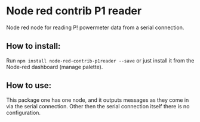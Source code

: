 # Node red contrib P1 reader

Node red node for reading P! powermeter data from a serial connection.

## How to install:
Run `npm install node-red-contrib-p1reader --save` or just install it from the Node-red dashboard (manage palette).

## How to use:
This package one has one node, and it outputs messages as they come in via the serial connection.
Other then the serial connection itself there is no configuration.
